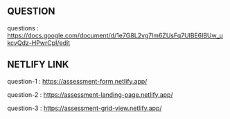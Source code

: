 QUESTION  
----------------------------
questions : https://docs.google.com/document/d/1e7G8L2vg7lm6ZUsFq7UlBE6lBUw_ukcvQdz-HPwrCpI/edit  

NETLIFY LINK 
----------------------------  
question-1 : https://assessment-form.netlify.app/  
  
question-2 : https://assessment-landing-page.netlify.app/  
  
question-3 : https://assessment-grid-view.netlify.app/  